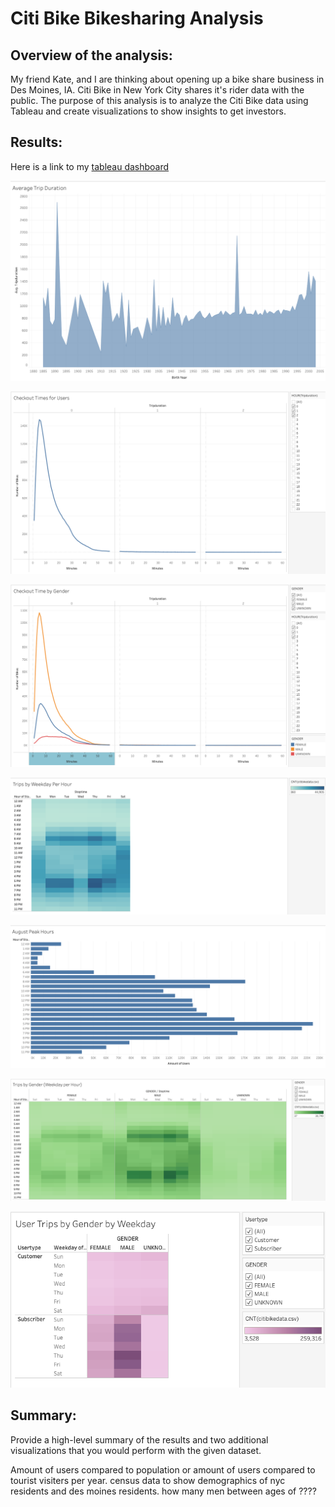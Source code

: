 # Citi Bike Bikesharing Analysis

## Overview of the analysis: 
My friend Kate, and I are thinking about opening up a bike share business in Des Moines, IA.  Citi Bike in New York City shares it's rider data with the public. The purpose of this analysis is to analyze the Citi Bike data using Tableau and create visualizations to show insights to get investors. 

## Results: 
Here is a link to my [tableau dashboard](https://public.tableau.com/views/Challenge14_16479124062720/CitiBikeStory?:language=en-US&publish=yes&:display_count=n&:origin=viz_share_link)

![image of chart for average trip duration per birth year](https://github.com/ereekaj/bikesharing/blob/main/Resources/Avg_duration_by_birthyear.png)

![image for graph checkout time for users](https://github.com/ereekaj/bikesharing/blob/main/Resources/checkout_time_for_users%20.png)

![image for graph checkout time by gender](https://github.com/ereekaj/bikesharing/blob/main/Resources/checkout_time_by_gender.png)

![image for heatmap of trip by weekday per hour](https://github.com/ereekaj/bikesharing/blob/main/Resources/trips_weekday_hour.png)

![image of peak hours chart](https://github.com/ereekaj/bikesharing/blob/main/Resources/peak_hours.png)

![image for heatmap of trips per gender per weekday and hour](https://github.com/ereekaj/bikesharing/blob/main/Resources/trips_gender_weekday_hour.png)

![image for heatmap of tips per user and gender by weekday and hour](https://github.com/ereekaj/bikesharing/blob/main/Resources/user_trips_gender_weekday.png)

## Summary: 
Provide a high-level summary of the results and two additional visualizations that you would perform with the given dataset.

Amount of users compared to population or amount of users compared to tourist visiters per year. 
census data to show demographics of nyc residents and des moines residents. how many men between ages of ????